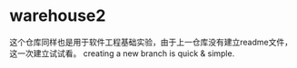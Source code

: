 # warehouse2
这个仓库同样也是用于软件工程基础实验，由于上一仓库没有建立readme文件，这一次建立试试看。
creating a new branch is quick & simple.
